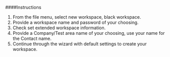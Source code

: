 ####Instructions

1.  From the file menu, select new workspace, black workspace.
2.  Provide a workspace name and password of your choosing.
3.  Check set extended workspace information.
4.  Provide a Company/Test area name of your choosing, use your name for the Contact name.
5.  Continue through the wizard with default settings to create your workspace.
